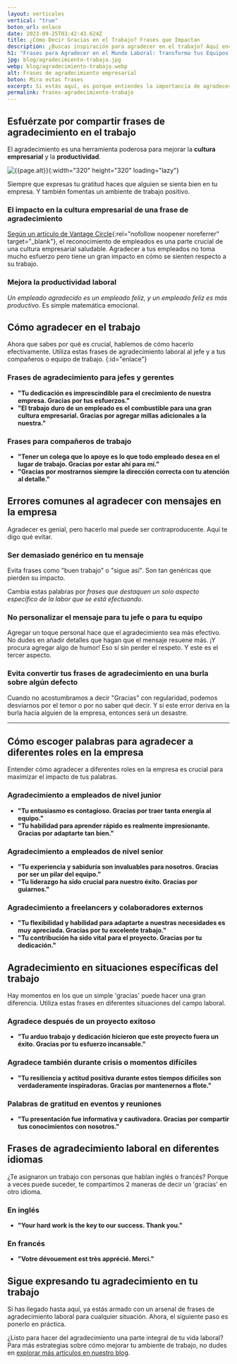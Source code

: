 ```yaml
---
layout: verticales
vertical: "true"
boton_url: enlace
date: 2023-09-25T03:42:43.624Z
title: ¿Cómo Decir Gracias en el Trabajo? Frases que Impactan
description: ¿Buscas inspiración para agradecer en el trabajo? Aquí encontrarás las frases que te harán brillar. ✨ ¡Lee más e impulsa tu carrera! 🌱
h1: "Frases para Agradecer en el Mundo Laboral: Transforma tus Equipos y tu Carrera"
jpg: blog/agradecimiento-trabajo.jpg
webp: blog/agradecimiento-trabajo.webp
alt: Frases de agradecimiento empresarial
boton: Mira estas frases
excerpt: Si estás aquí, es porque entiendes la importancia de agradecer en el ámbito laboral. **Agradecer no es solo cortesía, es una estrategia de negocio**. Aquí te mostramos cómo y por qué deberías incorporar frases de agradecimiento en tu vida laboral.
permalink: frases-agradecimiento-trabajo
---
```

## Esfuérzate por compartir frases de agradecimiento en el trabajo

El agradecimiento es una herramienta poderosa para mejorar la **cultura empresarial** y la **productividad**.

![{{page.alt}}]({{site.baseurl}}/img/{{page.webp}} "Agradecimiento por apoyo"){:width="320" height="320" loading="lazy"}

Siempre que expresas tu gratitud haces que alguien se sienta bien en tu empresa. Y también fomentas un ambiente de trabajo positivo.

### El impacto en la cultura empresarial de una frase de agradecimiento

[Según un artículo de Vantage Circle](https://blog.vantagecircle.com/es/reconocimiento-del-empleado/){:rel="nofollow noopener noreferrer" target="_blank"}, el reconocimiento de empleados es una parte crucial de una cultura empresarial saludable. Agradecer a tus empleados no toma mucho esfuerzo pero tiene un gran impacto en cómo se sienten respecto a su trabajo.

### Mejora la productividad laboral

*Un empleado agradecido es un empleado feliz, y un empleado feliz es más productivo*. Es simple matemática emocional.

## Cómo agradecer en el trabajo

Ahora que sabes por qué es crucial, hablemos de cómo hacerlo efectivamente. Utiliza estas frases de agradecimiento laboral al jefe y a tus compañeros o equipo de trabajo.
{:id="enlace"}

### Frases de agradecimiento para jefes y gerentes

* **"Tu dedicación es imprescindible para el crecimiento de nuestra empresa. Gracias por tus esfuerzos."**
* **"El trabajo duro de un empleado es el combustible para una gran cultura empresarial. Gracias por agregar millas adicionales a la nuestra."**

### Frases para compañeros de trabajo

* **"Tener un colega que lo apoye es lo que todo empleado desea en el lugar de trabajo. Gracias por estar ahí para mí."**
* **"Gracias por mostrarnos siempre la dirección correcta con tu atención al detalle."**

## Errores comunes al agradecer con mensajes en la empresa

Agradecer es genial, pero hacerlo mal puede ser contraproducente. Aquí te digo qué evitar.

### Ser demasiado genérico en tu mensaje

Evita frases como "buen trabajo" o "sigue así". Son tan genéricas que pierden su impacto.

Cambia estas palabras por *frases que destaquen un solo aspecto específico de la labor que se está efectuando*.

### No personalizar el mensaje para tu jefe o para tu equipo

Agregar un toque personal hace que el agradecimiento sea más efectivo. No dudes en añadir detalles que hagan que el mensaje resuene más. ¡Y procura agregar algo de humor! Eso sí sin perder el respeto. Y este es el tercer aspecto.

### Evita convertir tus frases de agradecimiento en una burla sobre algún defecto

Cuando no acostumbramos a decir "Gracias" con regularidad, podemos desviarnos por el temor o por no saber qué decir. Y si este error deriva en la burla hacia alguien de la empresa, entonces será un desastre.

- - -

## Cómo escoger palabras para agradecer a diferentes roles en la empresa

Entender cómo agradecer a diferentes roles en la empresa es crucial para maximizar el impacto de tus palabras.

### Agradecimiento a empleados de nivel junior

* **"Tu entusiasmo es contagioso. Gracias por traer tanta energía al equipo."**
* **"Tu habilidad para aprender rápido es realmente impresionante. Gracias por adaptarte tan bien."**

### Agradecimiento a empleados de nivel senior

* **"Tu experiencia y sabiduría son invaluables para nosotros. Gracias por ser un pilar del equipo."**
* **"Tu liderazgo ha sido crucial para nuestro éxito. Gracias por guiarnos."**

### Agradecimiento a freelancers y colaboradores externos

* **"Tu flexibilidad y habilidad para adaptarte a nuestras necesidades es muy apreciada. Gracias por tu excelente trabajo."**
* **"Tu contribución ha sido vital para el proyecto. Gracias por tu dedicación."**

## Agradecimiento en situaciones específicas del trabajo

Hay momentos en los que un simple 'gracias' puede hacer una gran diferencia. Utiliza estas frases en diferentes situaciones del campo laboral.

### Agradece después de un proyecto exitoso

* **"Tu arduo trabajo y dedicación hicieron que este proyecto fuera un éxito. Gracias por tu esfuerzo incansable."**

### Agradece también durante crisis o momentos difíciles

* **"Tu resiliencia y actitud positiva durante estos tiempos difíciles son verdaderamente inspiradoras. Gracias por mantenernos a flote."**

### Palabras de gratitud en eventos y reuniones

* **"Tu presentación fue informativa y cautivadora. Gracias por compartir tus conocimientos con nosotros."**

## Frases de agradecimiento laboral en diferentes idiomas

¿Te asignaron un trabajo con personas que hablan inglés o francés? Porque a veces puede suceder, te compartimos 2 maneras de decir un 'gracias' en otro idioma.

### En inglés

* **"Your hard work is the key to our success. Thank you."**

### En francés

* **"Votre dévouement est très apprécié. Merci."**

## Sigue expresando tu agradecimiento en tu trabajo

Si has llegado hasta aquí, ya estás armado con un arsenal de frases de agradecimiento laboral para cualquier situación. Ahora, el siguiente paso es ponerlo en práctica.

¿Listo para hacer del agradecimiento una parte integral de tu vida laboral? Para más estrategias sobre cómo mejorar tu ambiente de trabajo, no dudes en [explorar más artículos en nuestro blog]({{'reflexiones'|relative_url}}).